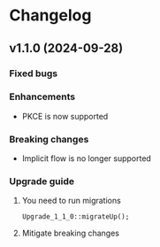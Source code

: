 # Changelog

## v1.1.0 (2024-09-28)

### Fixed bugs

### Enhancements
* PKCE is now supported

### Breaking changes
* Implicit flow is no longer supported

### Upgrade guide
1. You need to run migrations
    ```
    Upgrade_1_1_0::migrateUp();
    ```
2. Mitigate breaking changes
